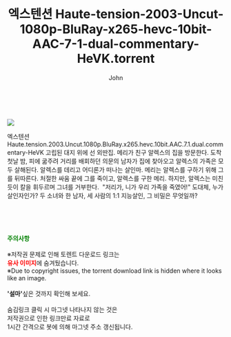 ﻿---
layout: post
title:  "    엑스텐션 Haute-tension-2003-Uncut-1080p-BluRay-x265-hevc-10bit-AAC-7-1-dual-commentary-HeVK.torrent"
author: John
categories: [ 영화 ]
tags: [  ]
image: https://torrentrj54.com/uploadfile/full/70f661d3a39b1895e912b134e6b0e585161f1924.jpg 
description: "    엑스텐션 Haute-tension-2003-Uncut-1080p-BluRay-x265-hevc-10bit-AAC-7-1-dual-commentary-HeVK torrent 정보 공유"
toc: true
toc_sticky: true
---

<br>
<p><img src="https://torrentrj54.com/uploadfile/full/70f661d3a39b1895e912b134e6b0e585161f1924.jpg"/></p>
 엑스텐션 Haute.tension.2003.Uncut.1080p.BluRay.x265.hevc.10bit.AAC.7.1.dual.commentary-HeVK 고립된 대지 위에 선 외딴집. 메리가 친구 알렉스의 집을 방문한다. 도착 첫날 밤, 피에 굶주려 거리를 배회하던 의문의 남자가 집에 찾아오고 알렉스의 가족은 모두 살해된다. 알렉스를 데리고 어디론가 떠나는 살인마. 메리는 알렉스를 구하기 위해 그를 뒤따른다. 처절한 싸움 끝에 그를 죽이고, 알렉스를 구한 메리. 하지만, 알렉스는 미친 듯이 칼을 휘두르며 그녀를 거부한다.  "저리가, 니가 우리 가족을 죽였어!" 도대체, 누가 살인자인가? 두 소녀와 한 남자, 세 사람의 1:1 지능살인, 그 비밀은 무엇일까? 
    
<br><br><br>
<p data-ke-size="size16"><b><span style="color: green;">주의사항</span></b><br /><br />※저작권 문제로 인해 토렌트 다운로드 링크는<br /><b><span style="color: red;">유사 이미지</span></b>에 숨겨뒀습니다.<br />※Due to copyright issues, the torrent download link is hidden where it looks like an image.<br /><br /><b>'설마'</b>싶은 것까지 확인해 보세요.<br /><br />숨김링크 클릭 시 마그넷 나타나지 않는 것은<br />저작권으로 인한 링크만료 자료로<br />1시간 간격으로 봇에 의해 마그넷 주소 갱신됩니다.</p>
